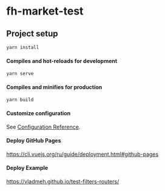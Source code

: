 # fh-market-test

## Project setup
```
yarn install
```

#### Compiles and hot-reloads for development
```
yarn serve
```

#### Compiles and minifies for production
```
yarn build
```

#### Customize configuration
See [Configuration Reference](https://cli.vuejs.org/config/).

#### Deploy GitHub Pages
https://cli.vuejs.org/ru/guide/deployment.html#github-pages

#### Deploy Example
https://vladmeh.github.io/test-filters-routers/
